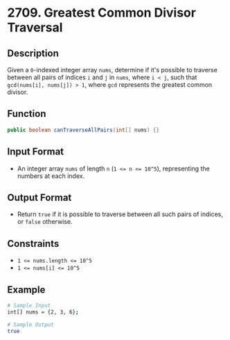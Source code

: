 # 2709. Greatest Common Divisor Traversal

## Description

Given a `0`-indexed integer array `nums`, determine if it's possible to traverse between all pairs of indices `i` and `j` in `nums`, where `i < j`, such that `gcd(nums[i], nums[j]) > 1`, where `gcd` represents the greatest common divisor.

## Function

```java
public boolean canTraverseAllPairs(int[] nums) {}
```

## Input Format

- An integer array `nums` of length `n` (`1 <= n <= 10^5`), representing the numbers at each index.

## Output Format

- Return `true` if it is possible to traverse between all such pairs of indices, or `false` otherwise.

## Constraints

- `1 <= nums.length <= 10^5`
- `1 <= nums[i] <= 10^5`

## Example

```bash
# Sample Input
int[] nums = {2, 3, 6};

# Sample Output
true
```
